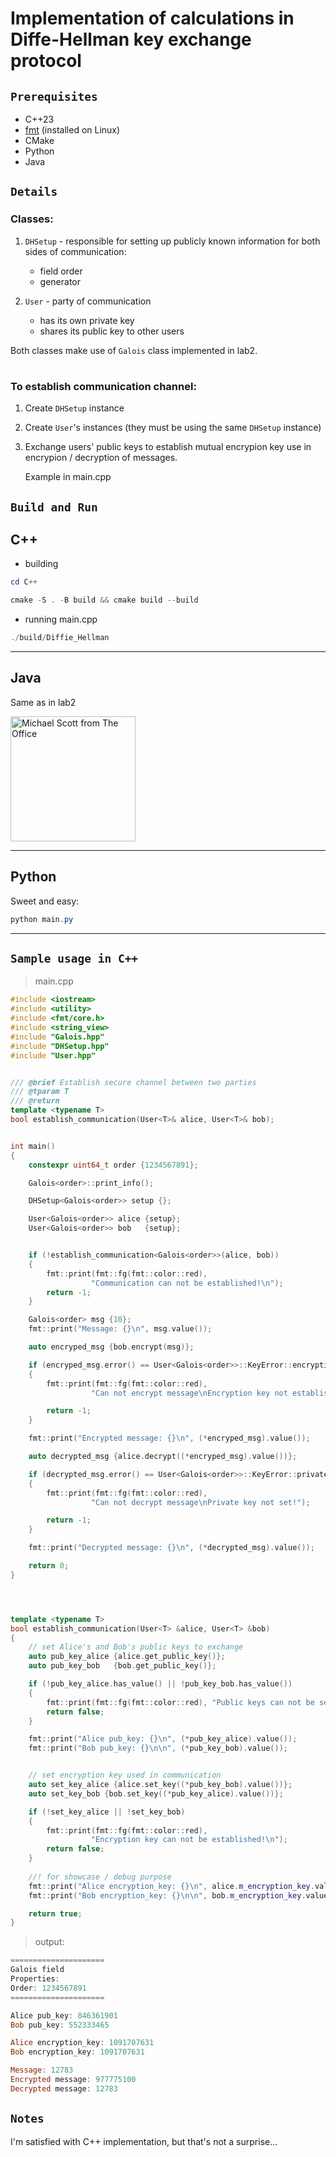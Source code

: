 # Implementation of calculations in Diffe-Hellman key exchange protocol
## `Prerequisites`
* C++23
* [fmt](https://github.com/fmtlib/fmt) (installed on Linux)
* CMake
* Python
* Java

## `Details`
### Classes:
1. `DHSetup` - responsible for setting up publicly known information for both sides of communication:
   - field order
   - generator
     
2. `User` - party of communication
   - has its own private key
   - shares its public key to other users

Both classes make use of `Galois` class implemented in lab2.

#

### To establish communication channel:
1. Create `DHSetup` instance
2. Create `User`'s instances (they must be using the same `DHSetup` instance)
3. Exchange users' public keys to establish mutual encrypion key use in encrypion / decryption of messages.

   Example in main.cpp


## `Build and Run`
##  C++

- building
``` powershell
cd C++
```
``` powershell
cmake -S . -B build && cmake build --build
```
- running main.cpp
``` powershell
./build/Diffie_Hellman
```
---

## Java

Same as in lab2

<img src="https://external-content.duckduckgo.com/iu/?u=https%3A%2F%2Fi.pinimg.com%2Foriginals%2F52%2Ff3%2Fbb%2F52f3bbb811a55f7de12d30feb0a56e23.jpg&f=1&nofb=1&ipt=d6f6b0d391c513001e7b9210631fe43da98b81545b31eb2a930fee5a6caacd2c&ipo=images" alt="Michael Scott from The Office" width="200">

---

## Python
Sweet and easy:

``` powershell
python main.py
```
---


## `Sample usage in C++`
> main.cpp
``` C++
#include <iostream>
#include <utility>
#include <fmt/core.h>
#include <string_view>
#include "Galois.hpp"
#include "DHSetup.hpp"
#include "User.hpp"


/// @brief Establish secure channel between two parties
/// @tparam T 
/// @return 
template <typename T>
bool establish_communication(User<T>& alice, User<T>& bob);


int main()
{
    constexpr uint64_t order {1234567891};

    Galois<order>::print_info();

    DHSetup<Galois<order>> setup {};

    User<Galois<order>> alice {setup};
    User<Galois<order>> bob   {setup};


    if (!establish_communication<Galois<order>>(alice, bob))
    {
        fmt::print(fmt::fg(fmt::color::red), 
                  "Communication can not be established!\n");
        return -1;
    }

    Galois<order> msg {10};
    fmt::print("Message: {}\n", msg.value());

    auto encryped_msg {bob.encrypt(msg)};

    if (encryped_msg.error() == User<Galois<order>>::KeyError::encryption_not_set)
    {
        fmt::print(fmt::fg(fmt::color::red),
                  "Can not encrypt message\nEncryption key not established!");

        return -1;
    }

    fmt::print("Encrypted message: {}\n", (*encryped_msg).value());

    auto decrypted_msg {alice.decrypt((*encryped_msg).value())};

    if (decrypted_msg.error() == User<Galois<order>>::KeyError::private_not_set)
    {
        fmt::print(fmt::fg(fmt::color::red),
                  "Can not decrypt message\nPrivate key not set!");

        return -1;
    }

    fmt::print("Decrypted message: {}\n", (*decrypted_msg).value());

    return 0;
}




template <typename T>
bool establish_communication(User<T> &alice, User<T> &bob)
{
    // set Alice's and Bob's public keys to exchange
    auto pub_key_alice {alice.get_public_key()};
    auto pub_key_bob   {bob.get_public_key()};

    if (!pub_key_alice.has_value() || !pub_key_bob.has_value())
    {
        fmt::print(fmt::fg(fmt::color::red), "Public keys can not be set!\n");
        return false;
    }

    fmt::print("Alice pub_key: {}\n", (*pub_key_alice).value());
    fmt::print("Bob pub_key: {}\n\n", (*pub_key_bob).value());


    // set encryption key used in communication
    auto set_key_alice {alice.set_key((*pub_key_bob).value())};
    auto set_key_bob {bob.set_key((*pub_key_alice).value())};

    if (!set_key_alice || !set_key_bob)
    {
        fmt::print(fmt::fg(fmt::color::red), 
                  "Encryption key can not be established!\n");
        return false;
    }
    
    //! for showcase / debug purpose 
    fmt::print("Alice encryption_key: {}\n", alice.m_encryption_key.value());
    fmt::print("Bob encryption_key: {}\n\n", bob.m_encryption_key.value());

    return true;
}
```

> output:
``` powershell
=====================
Galois field
Properties:
Order: 1234567891
=====================

Alice pub_key: 846361901
Bob pub_key: 552333465

Alice encryption_key: 1091707631
Bob encryption_key: 1091707631

Message: 12783
Encrypted message: 977775100
Decrypted message: 12783
```

## `Notes`
I'm satisfied with C++ implementation, but that's not a surprise...
